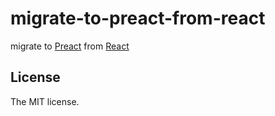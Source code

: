 # migrate-to-preact-from-react

migrate to [Preact](https://preactjs.com/) from [React](https://reactjs.org/)

## License

The MIT license.
